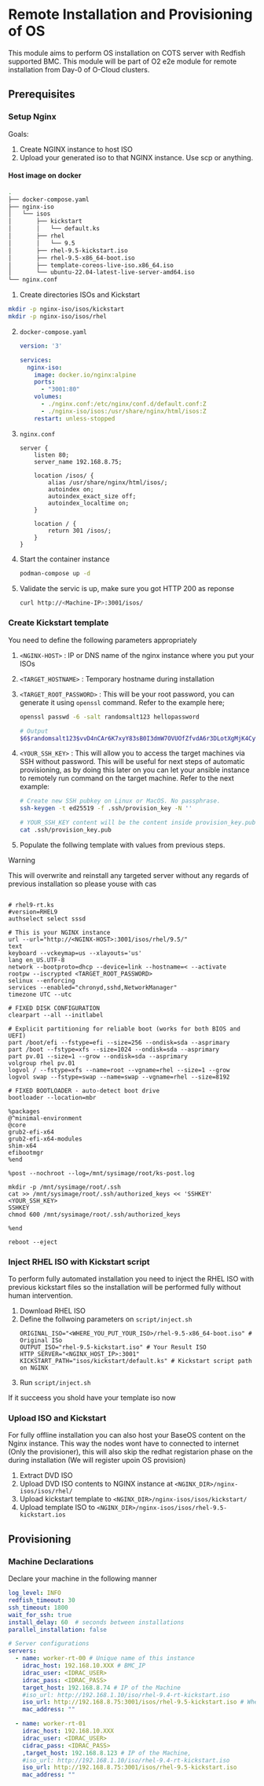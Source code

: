# Remote Installation and Provisioning of OS

This module aims to perform OS installation on COTS server with Redfish supported BMC.
This module will be part of O2 e2e module for remote installation from Day-0 of O-Cloud clusters.

## Prerequisites

### Setup Nginx

Goals:
1. Create NGINX instance to host ISO
2. Upload your generated iso to that NGINX instance. Use scp or anything.

#### Host image on docker

```bash
.
├── docker-compose.yaml
├── nginx-iso
│   └── isos
│       ├── kickstart
│       │   └── default.ks
│       ├── rhel
│       │   └── 9.5
│       ├── rhel-9.5-kickstart.iso
│       ├── rhel-9.5-x86_64-boot.iso
│       ├── template-coreos-live-iso.x86_64.iso
│       └── ubuntu-22.04-latest-live-server-amd64.iso
└── nginx.conf
```


1. Create directories ISOs and Kickstart

```bash
mkdir -p nginx-iso/isos/kickstart
mkdir -p nginx-iso/isos/rhel
```

2. `docker-compose.yaml`

    ```yaml
    version: '3'

    services:
      nginx-iso:
        image: docker.io/nginx:alpine
        ports:
          - "3001:80"
        volumes:
          - ./nginx.conf:/etc/nginx/conf.d/default.conf:Z
          - ./nginx-iso/isos:/usr/share/nginx/html/isos:Z
        restart: unless-stopped
    ```

2. `nginx.conf`

    ```nginx
    server {
        listen 80;
        server_name 192.168.8.75;

        location /isos/ {
            alias /usr/share/nginx/html/isos/;
            autoindex on;
            autoindex_exact_size off;
            autoindex_localtime on;
        }

        location / {
            return 301 /isos/;
        }
    }
    ```

3. Start the container instance

    ```bash
    podman-compose up -d
    ```
4. Validate the servic is up, make sure you got HTTP 200 as reponse

    ```bash
    curl http://<Machine-IP>:3001/isos/
    ```

### Create Kickstart template

You need to define the following parameters appropriately

1. `<NGINX-HOST>` : IP or DNS name of the nginx instance where you put your ISOs
2. `<TARGET_HOSTNAME>` : Temporary hostname during installation
3. `<TARGET_ROOT_PASSWORD>` : This will be your root password, you can generate it using `openssl` command. Refer to the example here;

    ```bash
    openssl passwd -6 -salt randomsalt123 hellopassword

    # Output
    $6$randomsalt123$vvD4nCAr6K7xyY83sB0I3dmW7OVUOfZfvdA6r3DLotXgMjK4CywjjAtOu/kRcGtcTTcCtMetC4rCkHi.1AhDI1
    ```
4. `<YOUR_SSH_KEY>` : This will allow you to access the target machines via SSH without password. This will be useful for next steps of automatic provisioning, as by doing this later on you can let your ansible instance to remotely run command on the target machine. Refer to the next example:
    ```bash
    # Create new SSH pubkey on Linux or MacOS. No passphrase.
    ssh-keygen -t ed25519 -f .ssh/provision_key -N ''

    # YOUR_SSH_KEY content will be the content inside provision_key.pub file
    cat .ssh/provision_key.pub
    ```

5. Populate the follwing template with values from previous steps.

> [!WARNING]
> This will overwrite and reinstall any targeted server without any regards of previous installation so please youse with cas

```ks

# rhel9-rt.ks
#version=RHEL9
authselect select sssd

# This is your NGINX instance
url --url="http://<NGINX-HOST>:3001/isos/rhel/9.5/"
text
keyboard --vckeymap=us --xlayouts='us'
lang en_US.UTF-8
network --bootproto=dhcp --device=link --hostname=< --activate
rootpw --iscrypted <TARGET_ROOT_PASSWORD>
selinux --enforcing
services --enabled="chronyd,sshd,NetworkManager"
timezone UTC --utc

# FIXED DISK CONFIGURATION
clearpart --all --initlabel

# Explicit partitioning for reliable boot (works for both BIOS and UEFI)
part /boot/efi --fstype=efi --size=256 --ondisk=sda --asprimary
part /boot --fstype=xfs --size=1024 --ondisk=sda --asprimary
part pv.01 --size=1 --grow --ondisk=sda --asprimary
volgroup rhel pv.01
logvol / --fstype=xfs --name=root --vgname=rhel --size=1 --grow
logvol swap --fstype=swap --name=swap --vgname=rhel --size=8192

# FIXED BOOTLOADER - auto-detect boot drive
bootloader --location=mbr

%packages
@^minimal-environment
@core
grub2-efi-x64
grub2-efi-x64-modules
shim-x64
efibootmgr
%end

%post --nochroot --log=/mnt/sysimage/root/ks-post.log

mkdir -p /mnt/sysimage/root/.ssh
cat >> /mnt/sysimage/root/.ssh/authorized_keys << 'SSHKEY'
<YOUR_SSH_KEY>
SSHKEY
chmod 600 /mnt/sysimage/root/.ssh/authorized_keys

%end

reboot --eject

```

### Inject RHEL ISO with Kickstart script

To perform fully automated installation you need to inject the RHEL ISO with previous kickstart files so the installation will be performed fully without human intervention.

1. Download RHEL ISO
2. Define the follwoing parameters on `script/inject.sh`
    ```
    ORIGINAL_ISO="<WHERE_YOU_PUT_YOUR_ISO>/rhel-9.5-x86_64-boot.iso" # Original ISo
    OUTPUT_ISO="rhel-9.5-kickstart.iso" # Your Result ISO
    HTTP_SERVER="<NGINX_HOST_IP>:3001"
    KICKSTART_PATH="isos/kickstart/default.ks" # Kickstart script path on NGINX
    ```
3. Run `script/inject.sh`

If it succeess you shold have your template iso now



### Upload ISO and Kickstart

For fully offline installation you can also host your BaseOS content on the Nginx instance. This way the nodes wont have to connected to internet (Only the provisioner), this will also skip the redhat registarion phase on the during installation (We will register upoin OS provision)

1. Extract DVD ISO
2. Upload DVD ISO contents to NGINX instance at `<NGINX_DIR>/nginx-isos/isos/rhel/`
3. Upload kickstart template to `<NGINX_DIR>/nginx-isos/isos/kickstart/`
4. Upload template ISO to `<NGINX_DIR>/nginx-isos/isos/rhel-9.5-kickstart.ios`

## Provisioning

### Machine Declarations

Declare your machine in the following manner

```yaml
log_level: INFO
redfish_timeout: 30
ssh_timeout: 1800
wait_for_ssh: true
install_delay: 60  # seconds between installations
parallel_installation: false

# Server configurations
servers:
  - name: worker-rt-00 # Unique name of this instance
    idrac_host: 192.168.10.XXX # BMC_IP
    idrac_user: <IDRAC_USER>
    idrac_pass: <IDRAC_PASS>
    target_host: 192.168.8.74 # IP of the Machine
    #iso_url: http://192.168.1.10/iso/rhel-9.4-rt-kickstart.iso
    iso_url: http://192.168.8.75:3001/isos/rhel-9.5-kickstart.iso # Where we host our ISO
    mac_address: ""

  - name: worker-rt-01
    idrac_host: 192.168.10.XXX
    idrac_user: <IDRAC_USER>
    cidrac_pass: <IDRAC_PASS>
    ,target_host: 192.168.8.123 # IP of the Machine,
    #iso_url: http://192.168.1.10/iso/rhel-9.4-rt-kickstart.iso
    iso_url: http://192.168.8.75:3001/isos/rhel-9.5-kickstart.iso
    mac_address: ""

```
